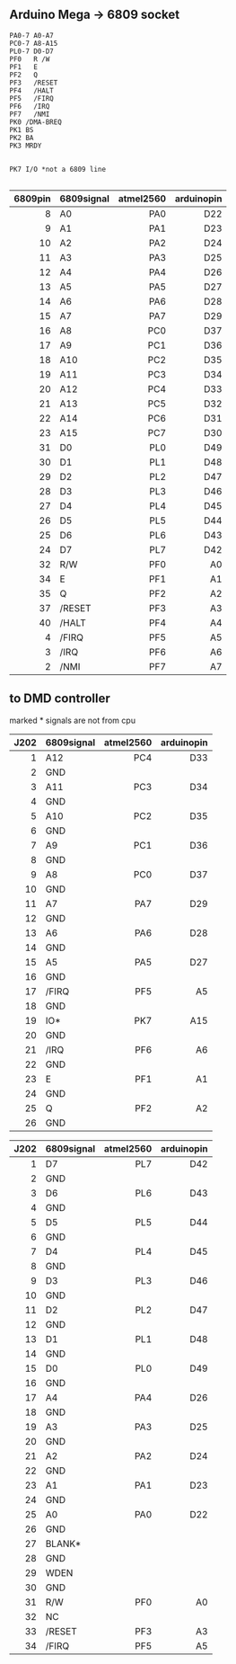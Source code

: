 ## Arduino Mega -> 6809 socket

```
PA0-7 A0-A7
PC0-7 A8-A15
PL0-7 D0-D7
PF0   R /W
PF1   E
PF2   Q
PF3   /RESET
PF4   /HALT
PF5   /FIRQ
PF6   /IRQ
PF7   /NMI
PK0 /DMA-BREQ
PK1 BS
PK2 BA
PK3 MRDY


PK7 I/O *not a 6809 line


```

6809pin | 6809signal | atmel2560  | arduinopin |
|--:| -----|  -------: | -----: |
|8| A0 | PA0 | D22 |
|9| A1 | PA1 | D23 |
|10| A2 | PA2 | D24 |
|11| A3 | PA3 | D25 |
|12| A4 | PA4 | D26 |
|13| A5 | PA5 | D27 |
|14| A6 | PA6 | D28 |
|15| A7 | PA7 | D29 |
|16| A8 | PC0 | D37 |
|17| A9| PC1 | D36 |
|18| A10| PC2 | D35 |
|19| A11| PC3 | D34 |
|20| A12| PC4 | D33 |
|21| A13| PC5 | D32 |
|22| A14| PC6 | D31 |
|23| A15 | PC7 | D30 |
|31| D0 | PL0 | D49 |
|30| D1 | PL1 | D48 |
|29| D2 | PL2 | D47 |
|28| D3 | PL3 | D46 |
|27| D4 | PL4 | D45 |
|26| D5 | PL5 | D44 |
|25| D6 | PL6 | D43 |
|24| D7 | PL7 | D42 |
|32|R/W| PF0| A0|
|34|E |PF1|A1|
|35|Q |PF2  |A2|
|37| /RESET | PF3   |A3|
|40| /HALT | PF4   |A4|
|4| /FIRQ | PF5  |A5|
|3| /IRQ | PF6  |A6|
|2| /NMI| PF7 |A7 |


## to DMD controller
marked * signals are not from cpu

J202 | 6809signal | atmel2560  | arduinopin |
|--:| -----|  -------: | -----: |
|1| A12| PC4 | D33 |
|2| GND|
|3| A11| PC3 | D34 |
|4| GND|
|5| A10| PC2 | D35 |
|6| GND|
|7| A9| PC1 | D36 |
|8| GND|
|9| A8 | PC0 | D37 |
|10| GND|
|11| A7 | PA7 | D29 |
|12| GND|
|13| A6 | PA6 | D28 |
|14| GND|
|15| A5 | PA5 | D27 |
|16| GND|
|17| /FIRQ | PF5  |A5|
|18| GND|
|19| IO* | PK7  |A15|
|20| GND|
|21| /IRQ | PF6  |A6|
|22| GND|
|23|E |PF1|A1|
|24| GND|
|25|Q |PF2  |A2|
|26| GND|


J202 | 6809signal | atmel2560  | arduinopin |
|--:| -----|  -------: | -----: |
|1| D7 | PL7 | D42 |
|2| GND|
|3| D6 | PL6 | D43 |
|4| GND|
|5| D5 | PL5 | D44 |
|6| GND|
|7| D4 | PL4 | D45 |
|8| GND|
|9| D3 | PL3 | D46 |
|10| GND|
|11| D2 | PL2 | D47 |
|12| GND|
|13| D1 | PL1 | D48 |
|14| GND|
|15| D0 | PL0 | D49 |
|16| GND|
|17| A4 | PA4 | D26 |
|18| GND|
|19| A3 | PA3 | D25 |
|20| GND|
|21| A2 | PA2 | D24 |
|22| GND|
|23| A1 | PA1 | D23 |
|24| GND|
|25| A0 | PA0 | D22 |
|26| GND|
|27|BLANK*||
|28| GND|
|29|WDEN||
|30| GND|
|31|R/W| PF0| A0|
|32| NC|
|33| /RESET | PF3   |A3|
|34| /FIRQ | PF5  |A5|


